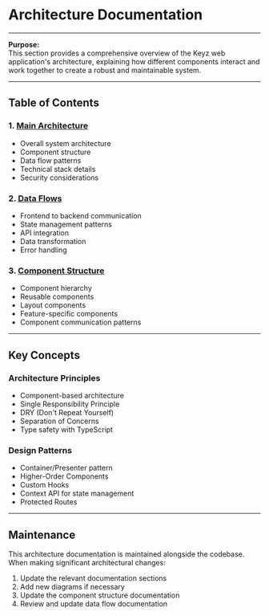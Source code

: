 # Architecture Documentation

---

**Purpose:**  
This section provides a comprehensive overview of the Keyz web application's architecture, explaining how different components interact and work together to create a robust and maintainable system.

---

## Table of Contents

### 1. [Main Architecture](./architecture.md)
- Overall system architecture
- Component structure
- Data flow patterns
- Technical stack details
- Security considerations

### 2. [Data Flows](./data-flows/data-flows.md)
- Frontend to backend communication
- State management patterns
- API integration
- Data transformation
- Error handling

### 3. [Component Structure](./components/component-structure.md)
- Component hierarchy
- Reusable components
- Layout components
- Feature-specific components
- Component communication patterns

---

## Key Concepts

### Architecture Principles
- Component-based architecture
- Single Responsibility Principle
- DRY (Don't Repeat Yourself)
- Separation of Concerns
- Type safety with TypeScript

### Design Patterns
- Container/Presenter pattern
- Higher-Order Components
- Custom Hooks
- Context API for state management
- Protected Routes

---

## Maintenance

This architecture documentation is maintained alongside the codebase. When making significant architectural changes:
1. Update the relevant documentation sections
2. Add new diagrams if necessary
3. Update the component structure documentation
4. Review and update data flow documentation
